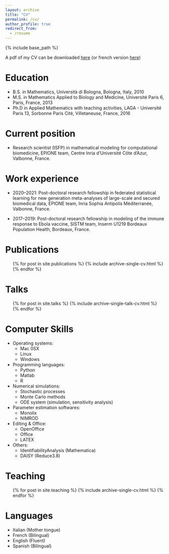 ```yaml
---
layout: archive
title: "CV"
permalink: /cv/
author_profile: true
redirect_from:
  - /resume
---
```


{% include base_path %}

A pdf of my CV can be downloaded [here](http://ibalelli.github.io/files/cv/Balelli_CV.pdf) (or french version [here](http://ibalelli.github.io/files/cv/Balelli_CV_fr.pdf))

Education
======
* B.S. in Mathematics, Università di Bologna, Bologna, Italy, 2010
* M.S. in Mathematics Applied to Biology and Medicine, Université Paris 6, Paris, France, 2013
* Ph.D in Applied Mathematics with teaching activities, LAGA - Université Paris 13, Sorbonne Paris Cité, Villetaneuse, France, 2016

Current position
======
* Research scientist (ISFP) in mathematical modeling for computational biomedicine, EPIONE team, Centre Inria d’Université Côte d’Azur, Valbonne, France.

Work experience
======
* 2020–2021: Post-doctoral research fellowship in federated statistical learning for new generation meta-analyses
of large-scale and secured biomedical data, EPIONE team, Inria Sophia Antipolis Méditerranée, Valbonne, France.

* 2017–2019: Post-doctoral research fellowship in modeling of the immune response to Ebola vaccine, SISTM team, Inserm U1219 Bordeaux Population Health, Bordeaux, France.

Publications
======
  <ul>{% for post in site.publications %}
    {% include archive-single-cv.html %}
  {% endfor %}</ul>
  
Talks
======
  <ul>{% for post in site.talks %}
    {% include archive-single-talk-cv.html %}
  {% endfor %}</ul>
  
Computer Skills
======
* Operating systems:
  * Mac 0SX
  * Linux
  * Windows
* Programming languages:
  * Python
  * Matlab
  * R
* Numerical simulations:
  * Stochastic processes
  * Monte Carlo methods
  * ODE system (simulation, sensitivity analysis)
* Parameter estimation softwares:
  * Monolix
  * NIMROD
* Editing & Office:
  * OpenOffice
  * Office
  * LATEX 
* Others:
  * IdentifiabilityAnalysis (Mathematica)
  * DAISY (Reduce3.8)
  
Teaching
======
  <ul>{% for post in site.teaching %}
    {% include archive-single-cv.html %}
  {% endfor %}</ul>

Languages
======
* Italian (Mother tongue)
* French (Bilingual)
* English (Fluent)
* Spanish (Bilingual)
